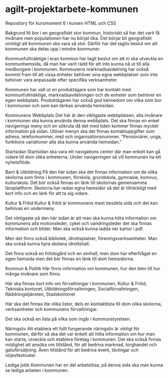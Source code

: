 # agilt-projektarbete-kommunen
Repository för kursmoment 6 i kursen HTML och CSS

Bakgrund
Ni bor i en geografiskt stor kommun, historiskt så har det varit få invånare men populationen har nu börjat öka. Det börjar bli geografiskt orimligt att kommunen ska vara så stor. Därför har det tagits beslut om att kommunen ska delas upp i mindre kommuner.

Kommunfullmäktige i eran kommun har tagit beslut om att ni ska utveckla en kommunhemsida, då man har varit rädd för att inte kunna nå ut till alla medborgare i kommunen. Kommunens marknadsavdelning har också kommit fram till att vissa enheter behöver sina egna webbplatser som inte behöver vara anpassade efter specifika verksamheter.

Kommunen har valt ut en produktägare som har kontakt med kommunfullmäktige, marknadsavdelningen och de enheter som behöver en egen webbplats. Produktägaren har också god kännedom om vilka som bor i kommunen och som kan tänkas använda hemsidan.

 


Kommunens Webbplats
Det här är den viktigaste webbplatsen, alla invånare i kommunen ska kunna använda denna webbplats. Det ska finnas en enkel navigerings meny och en sökruta då det med tiden kommer finnas mycket information på sidan. Utöver menyn ska det finnas kontaktuppgifter som adress, telefonnummer, mejl och organisationsnummer.
”Pensionärer, unga, funktions variationer alla ska kunna använda hemsidan.”


Startsidan
Startsidan ska vara ett navigations center där man enkelt kan gå vidare till dom olika enheterna.
Under navigeringen så vill kommunen ha ett nyhetsflöde.


Barn & Utbildning
På den här sidan ska det finnas information om de olika skolorna som finns i kommunen, förskola, grundskola, gymnasie, komvux, kulturskola. Det bör också finnas en länk till skolornas gemensamma läroplattform. Skolorna har redan egna hemsidor så det är tillräckligt med kort info och en länk för att ta sig vidare. 


Kultur & Fritid
Kultur & fritid är kommunens mest besökta sida och det kan behövas en undermeny. 

Det viktigaste på den här sidan är att man ska kunna hitta information om kommunens alla motionsleder, cykel och vandringsleder det ska finnas information och bilder. Man ska också kunna ladda ner kartor i pdf.

Men det finns också bibliotek, idrottsplatser, föreningsverksamheter. Man ska också kunna hyra skolans idrottshall. 

Det finns också en fritidsgård och en simhall, men dom har efterfrågat en egen hemsida men det bör finnas en länk till dom hemsidorna.


Kommun & Politik
Här finns information om kommunen, hur den blev till hur många invånare som finns.

Här ska finnas kort info om förvaltningar i kommunen, Kultur & Fritid, Tekniska kontoret, Utbildningsförvaltningen, Socialförvaltningen, Räddningstjänsten, Stadskontoret

Här ska det finnas lite olika listor, dels en kontaktlista till dom olika skolorna, verksamheter och kommunens förvaltningar.

 Det ska också en lista på vilka som ingår i kommunstyrelsen.


Näringsliv
Att etablera ett fullt fungerande näringsliv är viktigt för kommunen, därför så ska det var enkelt att hitta information om hur man kan starta, utveckla och etablera företag i kommunen. Det ska också finnas möjlighet att ansöka om tillstånd, för att bedriva marknad, torghandel och gatuförsäljning. Även tillstånd för att bedriva event, tävlingar och nöjesfestivaler.


Lediga jobb
Kommunen har en del arbetslösa, på denna sida ska man kunna se lediga arbeten i kommunen.

